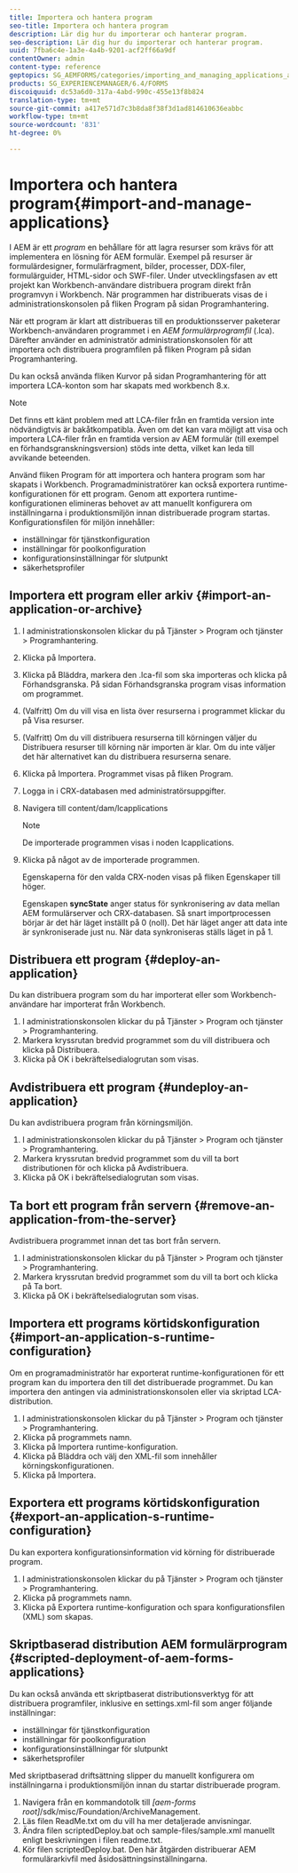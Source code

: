 ```yaml
---
title: Importera och hantera program
seo-title: Importera och hantera program
description: Lär dig hur du importerar och hanterar program.
seo-description: Lär dig hur du importerar och hanterar program.
uuid: 7fba6c4e-1a3e-4a4b-9201-acf2ff66a9df
contentOwner: admin
content-type: reference
geptopics: SG_AEMFORMS/categories/importing_and_managing_applications_and_archives
products: SG_EXPERIENCEMANAGER/6.4/FORMS
discoiquuid: dc53a6d0-317a-4abd-990c-455e13f8b824
translation-type: tm+mt
source-git-commit: a417e571d7c3b8da8f38f3d1ad814610636eabbc
workflow-type: tm+mt
source-wordcount: '831'
ht-degree: 0%

---
```



# Importera och hantera program{#import-and-manage-applications}

I AEM är ett *program* en behållare för att lagra resurser som krävs för att implementera en lösning för AEM formulär. Exempel på resurser är formulärdesigner, formulärfragment, bilder, processer, DDX-filer, formulärguider, HTML-sidor och SWF-filer. Under utvecklingsfasen av ett projekt kan Workbench-användare distribuera program direkt från programvyn i Workbench. När programmen har distribuerats visas de i administrationskonsolen på fliken Program på sidan Programhantering.

När ett program är klart att distribueras till en produktionsserver paketerar Workbench-användaren programmet i en *AEM formulärprogramfil* (.lca). Därefter använder en administratör administrationskonsolen för att importera och distribuera programfilen på fliken Program på sidan Programhantering.

Du kan också använda fliken Kurvor på sidan Programhantering för att importera LCA-konton som har skapats med workbench 8.x.

>[!NOTE]
>
>Det finns ett känt problem med att LCA-filer från en framtida version inte nödvändigtvis är bakåtkompatibla. Även om det kan vara möjligt att visa och importera LCA-filer från en framtida version av AEM formulär (till exempel en förhandsgranskningsversion) stöds inte detta, vilket kan leda till avvikande beteenden.

Använd fliken Program för att importera och hantera program som har skapats i Workbench. Programadministratörer kan också exportera runtime-konfigurationen för ett program. Genom att exportera runtime-konfigurationen elimineras behovet av att manuellt konfigurera om inställningarna i produktionsmiljön innan distribuerade program startas. Konfigurationsfilen för miljön innehåller:

* inställningar för tjänstkonfiguration
* inställningar för poolkonfiguration
* konfigurationsinställningar för slutpunkt
* säkerhetsprofiler

## Importera ett program eller arkiv {#import-an-application-or-archive}

1. I administrationskonsolen klickar du på Tjänster > Program och tjänster > Programhantering.
1. Klicka på Importera.
1. Klicka på Bläddra, markera den .lca-fil som ska importeras och klicka på Förhandsgranska. På sidan Förhandsgranska program visas information om programmet.
1. (Valfritt) Om du vill visa en lista över resurserna i programmet klickar du på Visa resurser.
1. (Valfritt) Om du vill distribuera resurserna till körningen väljer du Distribuera resurser till körning när importen är klar. Om du inte väljer det här alternativet kan du distribuera resurserna senare.
1. Klicka på Importera. Programmet visas på fliken Program.
1. Logga in i CRX-databasen med administratörsuppgifter.
1. Navigera till content/dam/lcapplications

   >[!NOTE]
   >
   >De importerade programmen visas i noden lcapplications.

1. Klicka på något av de importerade programmen.

   Egenskaperna för den valda CRX-noden visas på fliken Egenskaper till höger.

   Egenskapen **syncState** anger status för synkronisering av data mellan AEM formulärserver och CRX-databasen. Så snart importprocessen börjar är det här läget inställt på 0 (noll). Det här läget anger att data inte är synkroniserade just nu. När data synkroniseras ställs läget in på 1.

## Distribuera ett program {#deploy-an-application}

Du kan distribuera program som du har importerat eller som Workbench-användare har importerat från Workbench.

1. I administrationskonsolen klickar du på Tjänster > Program och tjänster > Programhantering.
1. Markera kryssrutan bredvid programmet som du vill distribuera och klicka på Distribuera.
1. Klicka på OK i bekräftelsedialogrutan som visas.

## Avdistribuera ett program {#undeploy-an-application}

Du kan avdistribuera program från körningsmiljön.

1. I administrationskonsolen klickar du på Tjänster > Program och tjänster > Programhantering.
1. Markera kryssrutan bredvid programmet som du vill ta bort distributionen för och klicka på Avdistribuera.
1. Klicka på OK i bekräftelsedialogrutan som visas.

## Ta bort ett program från servern {#remove-an-application-from-the-server}

Avdistribuera programmet innan det tas bort från servern.

1. I administrationskonsolen klickar du på Tjänster > Program och tjänster > Programhantering.
1. Markera kryssrutan bredvid programmet som du vill ta bort och klicka på Ta bort.
1. Klicka på OK i bekräftelsedialogrutan som visas.

## Importera ett programs körtidskonfiguration {#import-an-application-s-runtime-configuration}

Om en programadministratör har exporterat runtime-konfigurationen för ett program kan du importera den till det distribuerade programmet. Du kan importera den antingen via administrationskonsolen eller via skriptad LCA-distribution.

1. I administrationskonsolen klickar du på Tjänster > Program och tjänster > Programhantering.
1. Klicka på programmets namn.
1. Klicka på Importera runtime-konfiguration.
1. Klicka på Bläddra och välj den XML-fil som innehåller körningskonfigurationen.
1. Klicka på Importera.

## Exportera ett programs körtidskonfiguration {#export-an-application-s-runtime-configuration}

Du kan exportera konfigurationsinformation vid körning för distribuerade program.

1. I administrationskonsolen klickar du på Tjänster > Program och tjänster > Programhantering.
1. Klicka på programmets namn.
1. Klicka på Exportera runtime-konfiguration och spara konfigurationsfilen (XML) som skapas.

## Skriptbaserad distribution AEM formulärprogram {#scripted-deployment-of-aem-forms-applications}

Du kan också använda ett skriptbaserat distributionsverktyg för att distribuera programfiler, inklusive en settings.xml-fil som anger följande inställningar:

* inställningar för tjänstkonfiguration
* inställningar för poolkonfiguration
* konfigurationsinställningar för slutpunkt
* säkerhetsprofiler

Med skriptbaserad driftsättning slipper du manuellt konfigurera om inställningarna i produktionsmiljön innan du startar distribuerade program.

1. Navigera från en kommandotolk till *[aem-forms root]*/sdk/misc/Foundation/ArchiveManagement.
1. Läs filen ReadMe.txt om du vill ha mer detaljerade anvisningar.
1. Ändra filen scriptedDeploy.bat och sample-files/sample.xml manuellt enligt beskrivningen i filen readme.txt.
1. Kör filen scriptedDeploy.bat. Den här åtgärden distribuerar AEM formulärarkivfil med åsidosättningsinställningarna.

